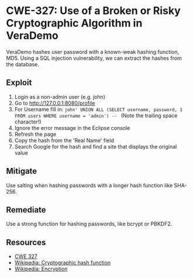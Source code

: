 # CWE-327: Use of a Broken or Risky Cryptographic Algorithm in VeraDemo

VeraDemo hashes user password with a known-weak hashing function, MD5.
Using a SQL injection vulnerability, we can extract the hashes from the database.

## Exploit

1. Login as a non-admin user (e.g. john)
2. Go to http://127.0.0.1:8080/profile
3. For Username fill in: `john' UNION ALL (SELECT username, password, 1 FROM users WHERE username = 'admin') -- `
   (Note the trailing space character!)
4. Ignore the error message in the Eclipse console
5. Refresh the page
6. Copy the hash from the 'Real Name' field
7. Search Google for the hash and find a site that displays the original value

## Mitigate

Use salting when hashing passwords with a longer hash function like SHA-256.

## Remediate

Use a strong function for hashing passwords, like bcrypt or PBKDF2.

## Resources

- [CWE 327](https://cwe.mitre.org/data/definitions/327.html)
- [Wikipedia: Cryptographic hash function](https://en.wikipedia.org/wiki/Cryptographic_hash_function)
- [Wikipedia: Encryption](https://en.wikipedia.org/wiki/Encryption)
